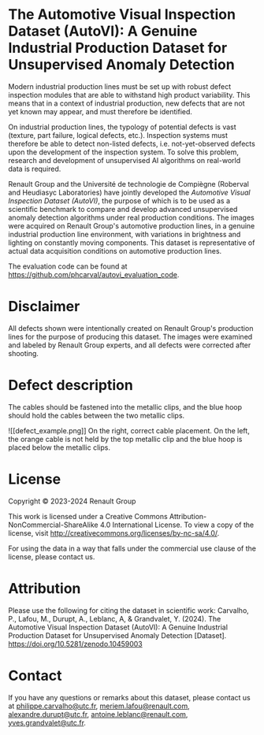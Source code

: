 # The Automotive Visual Inspection Dataset (AutoVI): A Genuine Industrial Production Dataset for Unsupervised Anomaly Detection
Modern industrial production lines must be set up with robust defect inspection modules that are able to withstand high product variability. This means that in a context of industrial production, new defects that are not yet known may appear, and must therefore be identified.

On industrial production lines, the typology of potential defects is vast (texture, part failure, logical defects, etc.). Inspection systems must therefore be able to detect non-listed defects, i.e. not-yet-observed defects upon the development of the inspection system. To solve this problem, research and development of unsupervised AI algorithms on real-world data is required.

Renault Group and the Université de technologie de Compiègne (Roberval and Heudiasyc Laboratories) have jointly developed the _Automotive Visual Inspection Dataset (AutoVI)_, the purpose of which is to be used as a scientific benchmark to compare and develop advanced unsupervised anomaly detection algorithms under real production conditions. The images were acquired on Renault Group's automotive production lines, in a genuine industrial production line environment, with variations in brightness and lighting on constantly moving components. This dataset is representative of actual data acquisition conditions on automotive production lines.

The evaluation code can be found at <https://github.com/phcarval/autovi_evaluation_code>.

# Disclaimer
All defects shown were intentionally created on Renault Group's production lines for the purpose of producing this dataset. The images were examined and labeled by Renault Group experts, and all defects were corrected after shooting.

# Defect description
The cables should be fastened into the metallic clips, and the blue hoop should hold the cables between the two metallic clips.

![[defect_example.png]]
On the right, correct cable placement. On the left, the orange cable is not held by the top metallic clip and the blue hoop is placed below the metallic clips.

# License
Copyright © 2023-2024 Renault Group

This work is licensed under a Creative Commons Attribution-NonCommercial-ShareAlike 4.0 International License. To view a copy of the license, visit <http://creativecommons.org/licenses/by-nc-sa/4.0/>.

For using the data in a way that falls under the commercial use clause of the license, please contact us.

# Attribution
Please use the following for citing the dataset in scientific work:
Carvalho, P., Lafou, M., Durupt, A., Leblanc, A, & Grandvalet, Y. (2024). The Automotive Visual Inspection Dataset (AutoVI): A Genuine Industrial Production Dataset for Unsupervised Anomaly Detection \[Dataset\]. https://doi.org/10.5281/zenodo.10459003

# Contact
If you have any questions or remarks about this dataset, please contact us at philippe.carvalho@utc.fr, meriem.lafou@renault.com, alexandre.durupt@utc.fr, antoine.leblanc@renault.com, yves.grandvalet@utc.fr.
